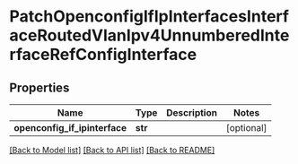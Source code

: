 # PatchOpenconfigIfIpInterfacesInterfaceRoutedVlanIpv4UnnumberedInterfaceRefConfigInterface

## Properties
Name | Type | Description | Notes
------------ | ------------- | ------------- | -------------
**openconfig_if_ipinterface** | **str** |  | [optional] 

[[Back to Model list]](../README.md#documentation-for-models) [[Back to API list]](../README.md#documentation-for-api-endpoints) [[Back to README]](../README.md)


